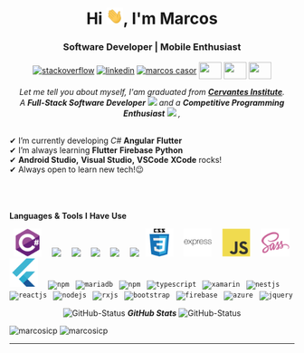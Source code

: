 <h1 align="center">Hi <img src="https://raw.githubusercontent.com/ABSphreak/ABSphreak/master/gifs/Hi.gif" width="30px">,
    I'm Marcos</h1>
<h3 align="center">Software Developer | Mobile Enthusiast</h3>
<p align="center">
    <a href="https://stackoverflow.com/users/1518978" target="blank">
        <img align="center" src="https://cdn.jsdelivr.net/npm/simple-icons@3.0.1/icons/stackoverflow.svg" alt="stackoverflow"
            height="30" width="40" /></a>
    <a href="https://www.linkedin.com/in/marcos-casor-pressacco-086ab321/" target="blank">
        <img align="center" src="https://cdn.jsdelivr.net/npm/simple-icons@3.0.1/icons/linkedin.svg" alt="linkedin"
            height="30" width="40" /></a>
    <a href="https://www.facebook.com/marcos.casor/" target="blank">
        <img align="center" src="https://cdn.jsdelivr.net/npm/simple-icons@3.0.1/icons/facebook.svg" alt="marcos casor"
            height="30" width="40" /></a>
    <a href="mailto: marcos.casor@gmail.com">
        <img align="center" src="https://simpleicons.org/icons/gmail.svg" height="30" width="40" /></a>
    <a href="https://www.instagram.com/marcos.casor/" target="blank">
        <img align="center" src="https://simpleicons.org/icons/instagram.svg" height="30" width="40" /></a>
    <a href="https://twitter.com/marcosicp/" target="blank">
        <img align="center" src="https://simpleicons.org/icons/twitter.svg" height="30" width="40" /></a>
</p>

<p align="center">
    <em>
        Let me tell you about myself, I'am graduated from <a href="https://www.cervantes.edu.ar/"> <b>Cervantes Institute</b></a>. <br>
        A <b>Full-Stack Software Developer</b> <img
            src="https://github.com/TheDudeThatCode/TheDudeThatCode/blob/master/Assets/Developer.gif" width="30px"> and
        a <b>Competitive Programming Enthusiast</b>&nbsp;<img
            src="https://github.com/TheDudeThatCode/TheDudeThatCode/blob/master/Assets/Designer.gif"
            width="36px">&nbsp,<br>
    </em>
    <br>
</p>

✔ I’m currently developing _C#_ **Angular** **Flutter**<br>
✔ I’m always learning **Flutter** **Firebase** **Python**<br>
✔ **Android Studio,** **Visual Studio,** **VSCode** **XCode** rocks!<br>
✔ Always open to learn new tech!😉<br>
<br><br><br>

**Languages** **&** **Tools** **I** **Have** **Use**

<p align="left"> 
    <code> <img height="50" src="https://raw.githubusercontent.com/devicons/devicon/master/icons/csharp/csharp-original.svg"> </code>
    <code> <img height="50" src="https://img.icons8.com/fluency/50/000000/docker.png"> </code>
    <code> <img height="50" src="https://img.icons8.com/color/48/000000/git.png"> </code>
    <code> <img height="50" src="https://img.icons8.com/color/48/000000/linux--v1.png"/> </code>
    <code > <img height="50" src="https://img.icons8.com/color/48/000000/mongodb.png"/> </code>
    <code> <img height="50" src="https://img.icons8.com/color/48/000000/mysql-logo.png"/></code>
    <code> <img height="50" src="https://raw.githubusercontent.com/devicons/devicon/master/icons/css3/css3-original-wordmark.svg"> </code>
    <code> <img height="50" src="https://raw.githubusercontent.com/devicons/devicon/master/icons/express/express-original-wordmark.svg"> </code>
    <code> <img height="50" src="https://raw.githubusercontent.com/devicons/devicon/master/icons/javascript/javascript-original.svg"> </code>
    <code> <img height="50" src="https://raw.githubusercontent.com/devicons/devicon/master/icons/sass/sass-original.svg"> </code>
    <code> <img height="50" src="https://raw.githubusercontent.com/devicons/devicon/master/icons/flutter/flutter-original.svg"> </code>
    <code> <img src="https://github.com/get-icon/geticon/raw/master/icons/npm.svg" alt="npm" width="50px" height="50px" style="max-width: 100%;"></code>
    <code> <img src="https://github.com/get-icon/geticon/raw/master/icons/mariadb-icon.svg" alt="mariadb" width="50px" height="50px"></code>
    <code> <img src="https://github.com/get-icon/geticon/raw/master/icons/angular-icon.svg" alt="npm" width="50px" height="50px" style="max-width: 100%;"></code>
    <code> <img src="https://github.com/get-icon/geticon/raw/master/icons/typescript-icon.svg" alt="typescript" width="50px" height="50px" style="max-width: 100%;"></code>
    <code> <img src="https://github.com/get-icon/geticon/raw/master/icons/xamarin.svg" alt="xamarin" width="50px" height="50px" style="max-width: 100%;"></code>
    <code> <img src="https://github.com/get-icon/geticon/raw/master/icons/nestjs.svg" alt="nestjs" width="50px" height="50px" style="max-width: 100%;"></code>
    <code> <img src="https://github.com/get-icon/geticon/raw/master/icons/react.svg" alt="reactjs" width="50px" height="50px" style="max-width: 100%;"></code>
    <code> <img src="https://github.com/get-icon/geticon/raw/master/icons/nodejs.svg" alt="nodejs" width="50px" height="50px" style="max-width: 100%;"></code>
    <code> <img src="https://github.com/get-icon/geticon/raw/master/icons/reactivex.svg" alt="rxjs" width="50px" height="50px" style="max-width: 100%;"></code>
    <code> <img src="https://github.com/get-icon/geticon/raw/master/icons/bootstrap.svg" alt="bootstrap" width="50px" height="50px" style="max-width: 100%;"></code>
    <code> <img src="https://github.com/get-icon/geticon/raw/master/icons/firebase.svg" alt="firebase" width="50px" height="50px" style="max-width: 100%;"></code> 
    <code> <img src="https://github.com/get-icon/geticon/raw/master/icons/azure-icon.svg" alt="azure" width="50px" height="50px" style="max-width: 100%;"></code>
    <code> <img src="https://github.com/get-icon/geticon/raw/master/icons/jquery-icon.svg" alt="jquery" width="50px" height="50px" style="max-width: 100%;"></code>
</p>
<p align="center">
    <img src="https://media.giphy.com/media/8UHRm5oY4k4FDxq5QG/giphy.gif" width="30px"
        alt="GitHub-Status" />&nbsp;<i><b>GitHub Stats</b></i>
    <img src="https://media.giphy.com/media/8UHRm5oY4k4FDxq5QG/giphy.gif" width="30px" alt="GitHub-Status" />
</p>

<p>
  <img
    src="https://github-readme-stats.vercel.app/api/top-langs?username=marcosicp&show_icons=true&locale=en&layout=compact"
    alt="marcosicp" 
    style="flex: 1;"
  />
  <img
    src="https://github-readme-stats.vercel.app/api?username=marcosicp&show_icons=true&locale=en"
    alt="marcosicp"
    width="395"
    style="flex: 1;"
  />
</p>

<hr width="100%" margin-top="5%"></hr>



